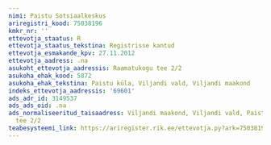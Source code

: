 ```yaml
---
nimi: Paistu Sotsiaalkeskus
ariregistri_kood: 75038196
kmkr_nr: ''
ettevotja_staatus: R
ettevotja_staatus_tekstina: Registrisse kantud
ettevotja_esmakande_kpv: 27.11.2012
ettevotja_aadress: .na
asukoht_ettevotja_aadressis: Raamatukogu tee 2/2
asukoha_ehak_kood: 5872
asukoha_ehak_tekstina: Paistu küla, Viljandi vald, Viljandi maakond
indeks_ettevotja_aadressis: '69601'
ads_adr_id: 3149537
ads_ads_oid: .na
ads_normaliseeritud_taisaadress: Viljandi maakond, Viljandi vald, Paistu küla, Raamatukogu
  tee 2/2
teabesysteemi_link: https://ariregister.rik.ee/ettevotja.py?ark=75038196&ref=rekvisiidid
---
```

